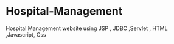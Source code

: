 # Hospital-Management
Hospital Management website using JSP , JDBC ,Servlet , HTML ,Javascript, Css
